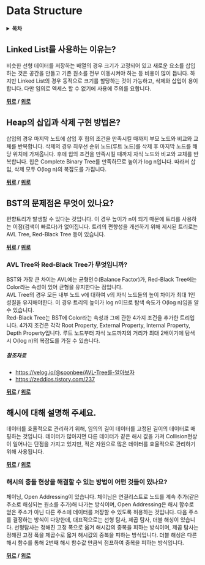 # Data Structure

<details>
 <summary><strong>목차</strong></summary>
 <div markdown = "1">

- [Linked List를 사용하는 이유는?](#linked-list를-사용하는-이유는)
- [Heap의 삽입과 삭제 구현 방법은?](#heap의-삽입과-삭제-구현-방법은)
- [BST의 문제점은 무엇이 있나요?](#bst의-문제점은-무엇이-있나요)
- [AVL Tree와 Red-Black Tree가 무엇입니까?](#avl-tree와-red-black-tree가-무엇입니까)
- [해시에 대해 설명해 주세요.](#해시에-대해-설명해-주세요)
    * [해시의 충돌 현상을 해결할 수 있는 방법이 어떤 것들이 있나요?](#해시의-충돌-현상을-해결할-수-있는-방법이-어떤-것들이-있나요)

</div>
</details>

## Linked List를 사용하는 이유는?

비슷한 선형 데이터를 저장하는 배열의 경우 크기가 고정되어 있고 새로운 요소를 삽입하는 것은 공간을 만들고 기존 원소를 전부 이동시켜야 하는 등 비용이 많이 듭니다. 하지만 Linked List의 경우 동적으로 크기를 할당하는 것이 가능하고, 삭제와 삽입이 용이합니다. 다만 임의로 엑세스 할 수 없기에 사용에 주의를 요합니다.

**[뒤로](https://github.com/tini-min/Tech-Interview) / [위로](#data-structure)**

## Heap의 삽입과 삭제 구현 방법은?

삽입의 경우 마지막 노드에 삽입 후 힙의 조건을 만족시킬 때까지 부모 노드와 비교와 교체를 반복합니다. 삭제의 경우 최우선 순위 노드(루트 노드)를 삭제 후 마지막 노드를 해당 위치에 가져옵니다. 후에 힙의 조건을 만족시킬 때까지 자식 노드와 비교와 교체를 반복합니다. 힙은 Complete Binary Tree를 만족하므로 높이가 log n입니다. 따라서 삽입, 삭제 모두 O(log n)의 복잡도를 가집니다.

**[뒤로](https://github.com/tini-min/Tech-Interview) / [위로](#data-structure)**

## BST의 문제점은 무엇이 있나요?

편향트리가 발생할 수 있다는 것입니다. 이 경우 높이가 n이 되기 때문에 트리를 사용하는 이점(검색이 빠르다)가 없어집니다. 트리의 편향성을 개선하기 위해 제시된 트리로는 AVL Tree, Red-Black Tree 등이 있습니다.

**[뒤로](https://github.com/tini-min/Tech-Interview) / [위로](#data-structure)**

### AVL Tree와 Red-Black Tree가 무엇입니까?

BST와 가장 큰 차이는 AVL에는 균형인수(Balance Factor)가, Red-Black Tree에는 Color라는 속성이 있어 균형을 유지한다는 점입니다.<br>
AVL Tree의 경우 모든 내부 노드 v에 대하여 v의 자식 노드들의 높이 차이가 최대 1인 성질을 유지해야한다. 이 경우 트리의 높이가 log n이므로 탐색 속도가 O(log n)임을 알 수 있습니다.<br>
Red-Black Tree는 BST에 Color라는 속성과 그에 관한 4가지 조건을 추가한 트리입니다. 4가지 조건은 각각 Root Property, External Property, Internal Property, Depth Property입니다. 루트 노드부터 자식 노드까지의 거리가 최대 2배이기에 탐색시 O(log n)의 복잡도를 가질 수 있습니다.

##### 참조자료

- https://velog.io/@soonbee/AVL-Tree를-알아보자
- https://zeddios.tistory.com/237

**[뒤로](https://github.com/tini-min/Tech-Interview) / [위로](#data-structure)**

## 해시에 대해 설명해 주세요.

데이터를 효율적으로 관리하기 위해, 임의의 길이 데이터를 고정된 길이의 데이터로 매핑하는 것입니다. 데이터가 많아지면 다른 데이터가 같은 해시 값을 가져 Collision현상이 일어나는 단점을 가지고 있지만, 적은 자원으로 많은 데이터를 효율적으로 관리하기 위해 사용됩니다.

**[뒤로](https://github.com/tini-min/Tech-Interview) / [위로](#data-structure)**

### 해시의 충돌 현상을 해결할 수 있는 방법이 어떤 것들이 있나요?

체이닝, Open Addressing이 있습니다. 체이님은 연결리스트로 노드를 계속 추가(같은 주소로 해싱되는 원소를 추가)해 나가는 방식이며, Open Addressing은 해시 함수로 얻은 주소가 아닌 다른 주소에 데이터를 저장할 수 있도록 허용하는 것입니다. 다음 주소를 결정하는 방식이 다양한데, 대표적으로는 선형 탐사, 제곱 탐사, 더블 해싱이 있습니다. 선형탐사는 정해진 고정 폭으로 옮겨 해시값의 중복을 피하는 방식이며, 제곱 탐사는 정해진 고정 폭을 제곱수로 옯겨 해시값의 중복을 피하는 방식입니다. 더블 해싱은 다른 해시 함수를 통해 2번째 해시 함수값 만큼씩 점프하여 중복을 피하는 방식입니다.

**[뒤로](https://github.com/tini-min/Tech-Interview) / [위로](#data-structure)**